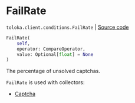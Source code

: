 # FailRate
`toloka.client.conditions.FailRate` | [Source code](https://github.com/Toloka/toloka-kit/blob/v1.0.2/src/client/conditions.py#L167)

```python
FailRate(
    self,
    operator: CompareOperator,
    value: Optional[float] = None
)
```

The percentage of unsolved captchas.


`FailRate` is used with collectors:
- [Captcha](toloka.client.collectors.Captcha.md)

